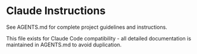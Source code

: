 # Claude Instructions

See AGENTS.md for complete project guidelines and instructions.

This file exists for Claude Code compatibility - all detailed documentation is maintained in AGENTS.md to avoid duplication.